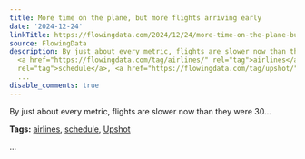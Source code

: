 ```yaml
---
title: More time on the plane, but more flights arriving early
date: '2024-12-24'
linkTitle: https://flowingdata.com/2024/12/24/more-time-on-the-plane-but-more-flights-arriving-early/
source: FlowingData
description: By just about every metric, flights are slower now than they were 30&#8230;<p><strong>Tags:</strong>
  <a href="https://flowingdata.com/tag/airlines/" rel="tag">airlines</a>, <a href="https://flowingdata.com/tag/schedule/"
  rel="tag">schedule</a>, <a href="https://flowingdata.com/tag/upshot/" rel="tag">Upshot</a></p>
  ...
disable_comments: true
---
```

By just about every metric, flights are slower now than they were 30&#8230;<p><strong>Tags:</strong> <a href="https://flowingdata.com/tag/airlines/" rel="tag">airlines</a>, <a href="https://flowingdata.com/tag/schedule/" rel="tag">schedule</a>, <a href="https://flowingdata.com/tag/upshot/" rel="tag">Upshot</a></p> ...